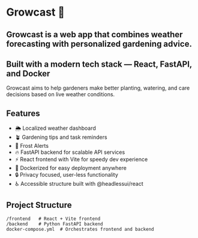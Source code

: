 # Growcast 🌱

## Growcast is a web app that combines weather forecasting with personalized gardening advice.  
## Built with a modern tech stack — React, FastAPI, and Docker
Growcast aims to help gardeners make better planting, watering, and care decisions based on live weather conditions.

## Features

- 🌦️ Localized weather dashboard
- 🪴 Gardening tips and task reminders
- 🥶 Frost Alerts
- 🔥 FastAPI backend for scalable API services
- ⚡  React frontend with Vite for speedy dev experience
- 🐳 Dockerized for easy deployment anywhere
- 🔒 Privacy focused, user-less functionality
- ♿ Accessible structure built with @headlessui/react

## Project Structure

```plaintext
/frontend   # React + Vite frontend
/backend    # Python FastAPI backend
docker-compose.yml  # Orchestrates frontend and backend